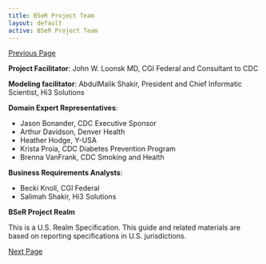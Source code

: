 ```yaml
---
title: BSeR Project Team
layout: default
active: BSeR Project Team
---
```


[Previous Page](Information_Exchange_Transactions.html)

**Project Facilitator**: John W. Loonsk MD, CGI Federal and Consultant to CDC

**Modeling facilitator**: AbdulMalik Shakir, President and Chief Informatic Scientist, Hi3 Solutions

**Domain Expert Representatives**:

* Jason Bonander, CDC Executive Sponsor
* Arthur Davidson, Denver Health
* Heather Hodge, Y-USA
* Krista Proia, CDC Diabetes Prevention Program
* Brenna VanFrank, CDC Smoking and Health

**Business Requirements Analysts**:

* Becki Knoll, CGI Federal
* Salimah Shakir, Hi3 Solutions

**BSeR Project Realm**

This is a U.S. Realm Specification. This guide and related materials are based on reporting specifications in U.S. jurisdictions.

[Next Page](Acknowledgements.html)